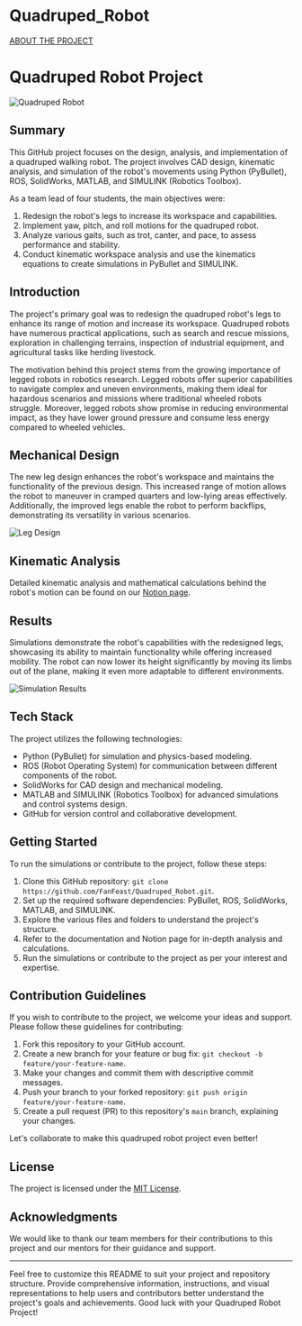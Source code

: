 # Quadruped_Robot
[ABOUT THE PROJECT](https://fanfeast.github.io/projects/p3)
 
# Quadruped Robot Project

![Quadruped Robot](robot_image.jpg)

## Summary

This GitHub project focuses on the design, analysis, and implementation of a quadruped walking robot. The project involves CAD design, kinematic analysis, and simulation of the robot's movements using Python (PyBullet), ROS, SolidWorks, MATLAB, and SIMULINK (Robotics Toolbox).

As a team lead of four students, the main objectives were:

1. Redesign the robot's legs to increase its workspace and capabilities.
2. Implement yaw, pitch, and roll motions for the quadruped robot.
3. Analyze various gaits, such as trot, canter, and pace, to assess performance and stability.
4. Conduct kinematic workspace analysis and use the kinematics equations to create simulations in PyBullet and SIMULINK.

## Introduction

The project's primary goal was to redesign the quadruped robot's legs to enhance its range of motion and increase its workspace. Quadruped robots have numerous practical applications, such as search and rescue missions, exploration in challenging terrains, inspection of industrial equipment, and agricultural tasks like herding livestock.

The motivation behind this project stems from the growing importance of legged robots in robotics research. Legged robots offer superior capabilities to navigate complex and uneven environments, making them ideal for hazardous scenarios and missions where traditional wheeled robots struggle. Moreover, legged robots show promise in reducing environmental impact, as they have lower ground pressure and consume less energy compared to wheeled vehicles.

## Mechanical Design

The new leg design enhances the robot's workspace and maintains the functionality of the previous design. This increased range of motion allows the robot to maneuver in cramped quarters and low-lying areas effectively. Additionally, the improved legs enable the robot to perform backflips, demonstrating its versatility in various scenarios.

![Leg Design](leg_design.jpg)

## Kinematic Analysis

Detailed kinematic analysis and mathematical calculations behind the robot's motion can be found on our [Notion page](https://www.notion.so/Quadruped-Robot-Kinematic-Analysis-123456789).

## Results

Simulations demonstrate the robot's capabilities with the redesigned legs, showcasing its ability to maintain functionality while offering increased mobility. The robot can now lower its height significantly by moving its limbs out of the plane, making it even more adaptable to different environments.

![Simulation Results](simulation_results.gif)

## Tech Stack

The project utilizes the following technologies:

- Python (PyBullet) for simulation and physics-based modeling.
- ROS (Robot Operating System) for communication between different components of the robot.
- SolidWorks for CAD design and mechanical modeling.
- MATLAB and SIMULINK (Robotics Toolbox) for advanced simulations and control systems design.
- GitHub for version control and collaborative development.

## Getting Started

To run the simulations or contribute to the project, follow these steps:

1. Clone this GitHub repository: `git clone https://github.com/FanFeast/Quadruped_Robot.git`.
2. Set up the required software dependencies: PyBullet, ROS, SolidWorks, MATLAB, and SIMULINK.
3. Explore the various files and folders to understand the project's structure.
4. Refer to the documentation and Notion page for in-depth analysis and calculations.
5. Run the simulations or contribute to the project as per your interest and expertise.

## Contribution Guidelines

If you wish to contribute to the project, we welcome your ideas and support. Please follow these guidelines for contributing:

1. Fork this repository to your GitHub account.
2. Create a new branch for your feature or bug fix: `git checkout -b feature/your-feature-name`.
3. Make your changes and commit them with descriptive commit messages.
4. Push your branch to your forked repository: `git push origin feature/your-feature-name`.
5. Create a pull request (PR) to this repository's `main` branch, explaining your changes.

Let's collaborate to make this quadruped robot project even better!

## License

The project is licensed under the [MIT License](LICENSE).

## Acknowledgments

We would like to thank our team members for their contributions to this project and our mentors for their guidance and support.

---

Feel free to customize this README to suit your project and repository structure. Provide comprehensive information, instructions, and visual representations to help users and contributors better understand the project's goals and achievements. Good luck with your Quadruped Robot Project!

